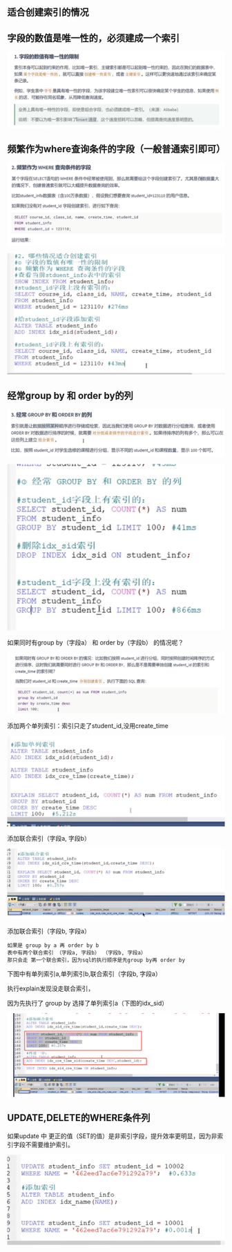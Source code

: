 适合创建索引的情况
---

字段的数值是唯一性的，必须建成一个索引
---

![img_118.png](img_118.png)

频繁作为where查询条件的字段（一般普通索引即可）
---

![img_119.png](img_119.png)

![img_120.png](img_120.png)

经常group by 和 order by的列
---

![img_121.png](img_121.png)

![img_122.png](img_122.png)

如果同时有group by（字段a） 和 order by（字段b） 的情况呢？

![img_123.png](img_123.png)

添加两个单列索引：索引只走了student_id,没用create_time

![img_124.png](img_124.png)

添加联合索引（字段a, 字段b）

![img_125.png](img_125.png)

添加联合索引（字段b, 字段a）

    如果是 group by a 再 order by b
    表中有两个联合索引 （字段a, 字段b） （字段b, 字段a）
    那只会走 第一个联合索引，因为sql的执行顺序是先group by再 order by

下图中有单列索引a,单列索引b,联合索引（字段b, 字段a）

执行explain发现没走联合索引，

因为先执行了 group by 选择了单列索引a（下图的idx_sid）

![img_126.png](img_126.png)

UPDATE,DELETE的WHERE条件列
---

如果update 中 更正的值（SET的值）是非索引字段，提升效率更明显，因为非索引字段不需要维护索引。

![img_128.png](img_128.png)

